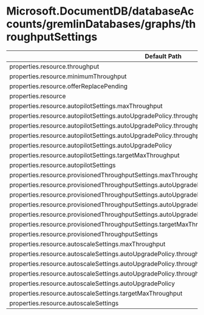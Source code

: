 # Microsoft.DocumentDB/databaseAccounts/gremlinDatabases/graphs/throughputSettings

| Default Path | Alias |
|---|---|
| properties.resource.throughput | Microsoft.DocumentDB/databaseAccounts/gremlinDatabases/graphs/throughputSettings/default.resource.throughput |
| properties.resource.minimumThroughput | Microsoft.DocumentDB/databaseAccounts/gremlinDatabases/graphs/throughputSettings/default.resource.minimumThroughput |
| properties.resource.offerReplacePending | Microsoft.DocumentDB/databaseAccounts/gremlinDatabases/graphs/throughputSettings/default.resource.offerReplacePending |
| properties.resource | Microsoft.DocumentDB/databaseAccounts/gremlinDatabases/graphs/throughputSettings/default.resource |
| properties.resource.autopilotSettings.maxThroughput | Microsoft.DocumentDB/databaseAccounts/gremlinDatabases/graphs/throughputSettings/default.resource.autopilotSettings.maxThroughput |
| properties.resource.autopilotSettings.autoUpgradePolicy.throughputPolicy.isEnabled | Microsoft.DocumentDB/databaseAccounts/gremlinDatabases/graphs/throughputSettings/default.resource.autopilotSettings.autoUpgradePolicy.throughputPolicy.isEnabled |
| properties.resource.autopilotSettings.autoUpgradePolicy.throughputPolicy.incrementPercent | Microsoft.DocumentDB/databaseAccounts/gremlinDatabases/graphs/throughputSettings/default.resource.autopilotSettings.autoUpgradePolicy.throughputPolicy.incrementPercent |
| properties.resource.autopilotSettings.autoUpgradePolicy.throughputPolicy | Microsoft.DocumentDB/databaseAccounts/gremlinDatabases/graphs/throughputSettings/default.resource.autopilotSettings.autoUpgradePolicy.throughputPolicy |
| properties.resource.autopilotSettings.autoUpgradePolicy | Microsoft.DocumentDB/databaseAccounts/gremlinDatabases/graphs/throughputSettings/default.resource.autopilotSettings.autoUpgradePolicy |
| properties.resource.autopilotSettings.targetMaxThroughput | Microsoft.DocumentDB/databaseAccounts/gremlinDatabases/graphs/throughputSettings/default.resource.autopilotSettings.targetMaxThroughput |
| properties.resource.autopilotSettings | Microsoft.DocumentDB/databaseAccounts/gremlinDatabases/graphs/throughputSettings/default.resource.autopilotSettings |
| properties.resource.provisionedThroughputSettings.maxThroughput | Microsoft.DocumentDB/databaseAccounts/gremlinDatabases/graphs/throughputSettings/default.resource.provisionedThroughputSettings.maxThroughput |
| properties.resource.provisionedThroughputSettings.autoUpgradePolicy.throughputPolicy.isEnabled | Microsoft.DocumentDB/databaseAccounts/gremlinDatabases/graphs/throughputSettings/default.resource.provisionedThroughputSettings.autoUpgradePolicy.throughputPolicy.isEnabled |
| properties.resource.provisionedThroughputSettings.autoUpgradePolicy.throughputPolicy.incrementPercent | Microsoft.DocumentDB/databaseAccounts/gremlinDatabases/graphs/throughputSettings/default.resource.provisionedThroughputSettings.autoUpgradePolicy.throughputPolicy.incrementPercent |
| properties.resource.provisionedThroughputSettings.autoUpgradePolicy.throughputPolicy | Microsoft.DocumentDB/databaseAccounts/gremlinDatabases/graphs/throughputSettings/default.resource.provisionedThroughputSettings.autoUpgradePolicy.throughputPolicy |
| properties.resource.provisionedThroughputSettings.autoUpgradePolicy | Microsoft.DocumentDB/databaseAccounts/gremlinDatabases/graphs/throughputSettings/default.resource.provisionedThroughputSettings.autoUpgradePolicy |
| properties.resource.provisionedThroughputSettings.targetMaxThroughput | Microsoft.DocumentDB/databaseAccounts/gremlinDatabases/graphs/throughputSettings/default.resource.provisionedThroughputSettings.targetMaxThroughput |
| properties.resource.provisionedThroughputSettings | Microsoft.DocumentDB/databaseAccounts/gremlinDatabases/graphs/throughputSettings/default.resource.provisionedThroughputSettings |
| properties.resource.autoscaleSettings.maxThroughput | Microsoft.DocumentDB/databaseAccounts/gremlinDatabases/graphs/throughputSettings/default.resource.autoscaleSettings.maxThroughput |
| properties.resource.autoscaleSettings.autoUpgradePolicy.throughputPolicy.isEnabled | Microsoft.DocumentDB/databaseAccounts/gremlinDatabases/graphs/throughputSettings/default.resource.autoscaleSettings.autoUpgradePolicy.throughputPolicy.isEnabled |
| properties.resource.autoscaleSettings.autoUpgradePolicy.throughputPolicy.incrementPercent | Microsoft.DocumentDB/databaseAccounts/gremlinDatabases/graphs/throughputSettings/default.resource.autoscaleSettings.autoUpgradePolicy.throughputPolicy.incrementPercent |
| properties.resource.autoscaleSettings.autoUpgradePolicy.throughputPolicy | Microsoft.DocumentDB/databaseAccounts/gremlinDatabases/graphs/throughputSettings/default.resource.autoscaleSettings.autoUpgradePolicy.throughputPolicy |
| properties.resource.autoscaleSettings.autoUpgradePolicy | Microsoft.DocumentDB/databaseAccounts/gremlinDatabases/graphs/throughputSettings/default.resource.autoscaleSettings.autoUpgradePolicy |
| properties.resource.autoscaleSettings.targetMaxThroughput | Microsoft.DocumentDB/databaseAccounts/gremlinDatabases/graphs/throughputSettings/default.resource.autoscaleSettings.targetMaxThroughput |
| properties.resource.autoscaleSettings | Microsoft.DocumentDB/databaseAccounts/gremlinDatabases/graphs/throughputSettings/default.resource.autoscaleSettings |

